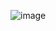 ![image](https://user-images.githubusercontent.com/33514304/49376821-e1574180-f74b-11e8-97ca-eaa23a5fca07.png)

